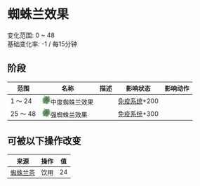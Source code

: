 # 蜘蛛兰效果  
变化范围: 0 ~ 48  
基础变化率: -1 / 每15分钟  
## 阶段  
范围  |  名称  |  描述  |  影响状态  |  影响动作  
----  |  ----  |  ----  |  ----  |  ----  
1 ～ 24  |  <img decoding="async" src="Sprite/SpiderLilyLeavesGround.png" href="a.md" style="max-width:20px;max-height:20px;">中度蜘蛛兰效果  |    |  [免疫系统](ImmuneSystem.md)+200  |    
25 ～ 48  |  <img decoding="async" src="Sprite/SpiderLilyLeavesGround.png" href="a.md" style="max-width:20px;max-height:20px;">强蜘蛛兰效果  |    |  [免疫系统](ImmuneSystem.md)+300  |    
## 可被以下操作改变  
来源  |  操作  |  值  
----  |  ----  |  ----  
[蜘蛛兰茶](LQ_SpiderLily.md)  |  饮用  |  24  
